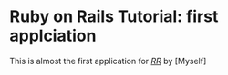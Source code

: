 # Ruby on Rails Tutorial: first applciation

This is almost the first application for
[*RR*](http:github.com/)
by [Myself]